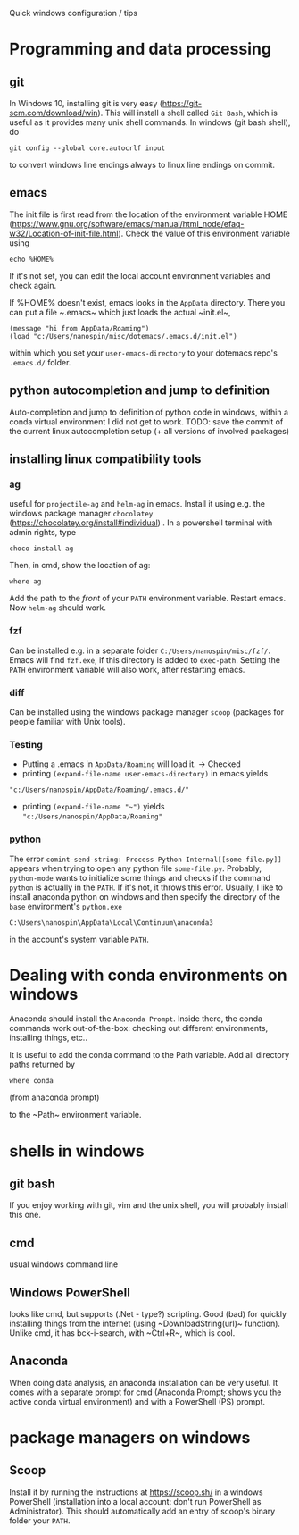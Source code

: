 Quick windows configuration / tips

# Programming and data processing
## git
In Windows 10, installing git is very easy (https://git-scm.com/download/win). 
This will install a shell called `Git Bash`, which is useful as it provides many 
unix shell commands. In windows (git bash shell), do 
```
git config --global core.autocrlf input
```
to convert windows line endings always to linux line endings on commit.

## emacs
The init file is first read from the location of the environment variable HOME (https://www.gnu.org/software/emacs/manual/html_node/efaq-w32/Location-of-init-file.html). 
Check the value of this environment variable using
```
echo %HOME%
```
If it's not set, you can edit the local account environment variables and check again. 

If %HOME% doesn't exist, emacs looks in the `AppData` directory. There you can put a file ~.emacs~ 
which just loads the actual ~init.el~, 
```
(message "hi from AppData/Roaming")
(load "c:/Users/nanospin/misc/dotemacs/.emacs.d/init.el")
```
within which you set your `user-emacs-directory` to your dotemacs repo's `.emacs.d/` folder. 


## python autocompletion and jump to definition
Auto-completion and jump to definition of python code in windows, within a conda virtual environment I did not get to work. 
TODO: save the commit of the current linux autocompletion setup (+ all versions of involved packages)

## installing linux compatibility tools
### ag
useful for `projectile-ag` and `helm-ag` in emacs. 
Install it using e.g. the windows package manager `chocolatey` (https://chocolatey.org/install#individual) . 
In a powershell terminal with admin rights, type 
```
choco install ag
```
Then, in cmd, show the location of ag: 
```
where ag
```
Add the path to the *front* of your `PATH` environment variable. Restart emacs. 
Now `helm-ag` should work. 

### fzf
Can be installed e.g. in a separate folder `C:/Users/nanospin/misc/fzf/`. 
Emacs will find `fzf.exe`, if this directory is added to `exec-path`. Setting the `PATH` environment variable will also work, after restarting emacs. 

### diff
Can be installed using the windows package manager `scoop` (packages for people familiar with Unix tools). 

### Testing
- Putting a .emacs in `AppData/Roaming` will load it. -> Checked
- printing `(expand-file-name user-emacs-directory)` in emacs yields
```
"c:/Users/nanospin/AppData/Roaming/.emacs.d/"
```
- printing `(expand-file-name "~")` yields `"c:/Users/nanospin/AppData/Roaming"` 

### python
The error `comint-send-string: Process Python Internal[[some-file.py]]` appears when trying to open any python file `some-file.py`. Probably, `python-mode` wants to 
initialize some things and checks if the command `python` is actually in the `PATH`. If it's not, it throws this error. Usually, I like to install anaconda python on windows 
and then specify the directory of the `base` environment's `python.exe` 
```
C:\Users\nanospin\AppData\Local\Continuum\anaconda3
```
in the account's system variable `PATH`. 

# Dealing with conda environments on windows
Anaconda should install the `Anaconda Prompt`. Inside there, the conda commands
work out-of-the-box: checking out different environments, installing things, etc..

It is useful to add the conda command to the Path variable. Add all directory paths returned by
```
where conda
```
(from anaconda prompt)

to the ~Path~ environment variable. 

# shells in windows
## git bash
If you enjoy working with git, vim and the unix shell, you will probably install this one. 

## cmd
usual windows command line

## Windows PowerShell
looks like cmd, but supports (.Net - type?) scripting. Good (bad) for quickly
installing things from the internet (using ~DownloadString(url)~ function). 
Unlike cmd, it has bck-i-search, with ~Ctrl+R~, which is cool. 

## Anaconda 
When doing data analysis, an anaconda installation can be very useful. It comes with a separate 
prompt for cmd (Anaconda Prompt; shows you the active conda virtual environment) and with a 
PowerShell (PS) prompt.

# package managers on windows
## Scoop
Install it by running the instructions at https://scoop.sh/ in a windows PowerShell 
(installation into a local account: don't run PowerShell as Administrator). 
This should automatically add an entry of scoop's binary folder your `PATH`. 

